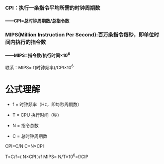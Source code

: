
### CPI：执行一条指令平均所需的时钟周期数
#### ——CPI=总时钟周期数/总指令数

### MIPS(Million Instruction Per Second):百万条指令每秒，即单位时间内执行的指令数
#### ——MIPS=指令数/执行时间×10$^6$
联系：MIPS= f(时钟频率)/CPI×10$^6$

# 公式理解
-   f = 时钟频率（Hz，即每秒周期数）
    
-   T = CPU 执行时间（秒）
    
-   N = 指令总数
    
-   C = 总时钟周期数

CPI=C/N
C=N×CPI

T=C/f=( N×CPI )/f
MIPS= N/T×10$^6$=f/CIP

<!--stackedit_data:
eyJoaXN0b3J5IjpbLTU0ODY0MDk0NCwxNzE3NjEyNzAxLC0xMT
AyMDI0Njc0XX0=
-->
